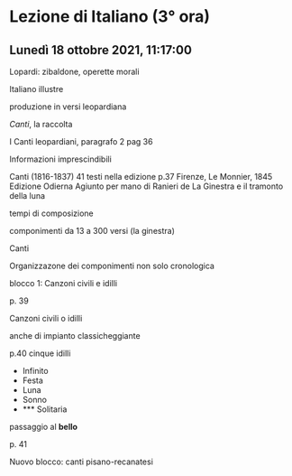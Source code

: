 # Lezione di Italiano (3° ora) 
## Lunedì 18 ottobre 2021, 11:17:00

Lopardi: zibaldone, operette morali

Italiano illustre

produzione in versi leopardiana


_Canti_, la raccolta

I Canti leopardiani, paragrafo 2 pag 36

Informazioni imprescindibili


Canti (1816-1837)
41 testi nella edizione
p.37 Firenze, Le Monnier, 1845
Edizione Odierna
Agiunto per mano di Ranieri de La Ginestra e il tramonto della luna 

tempi di composizione

componimenti da 13 a 300 versi (la ginestra)


Canti



Organizzazone dei componimenti non solo cronologica


blocco 1: Canzoni civili e idilli


p. 39

Canzoni civili o idilli

anche di impianto classicheggiante


p.40 cinque idilli
* Infinito
* Festa
* Luna
* Sonno
* *** Solitaria


passaggio al **bello**


p. 41

Nuovo blocco: canti pisano-recanatesi
<!--stackedit_data:
eyJoaXN0b3J5IjpbLTk3OTk4MjA5OV19
-->